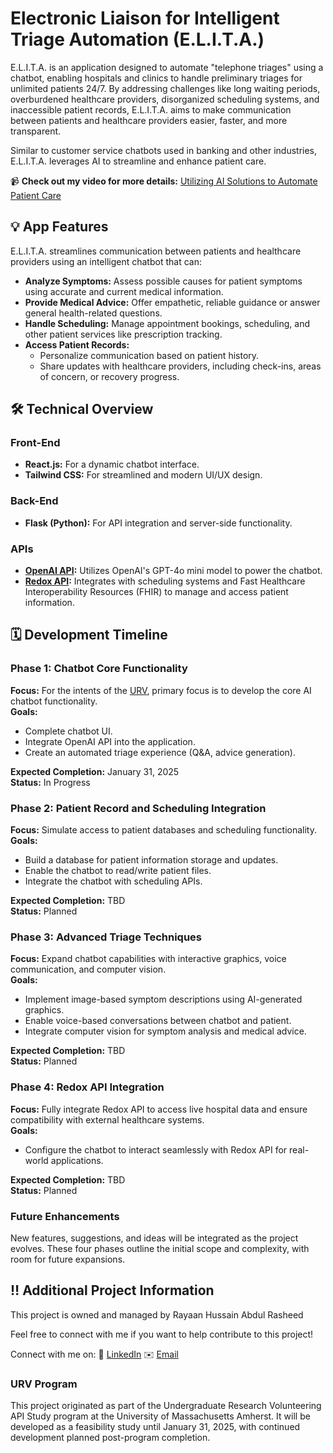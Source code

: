 # **Electronic Liaison for Intelligent Triage Automation (E.L.I.T.A.)**

E.L.I.T.A. is an application designed to automate "telephone triages" using a chatbot, enabling hospitals and clinics to handle preliminary triages for unlimited patients 24/7. By addressing challenges like long waiting periods, overburdened healthcare providers, disorganized scheduling systems, and inaccessible patient records, E.L.I.T.A. aims to make communication between patients and healthcare providers easier, faster, and more transparent.  

Similar to customer service chatbots used in banking and other industries, E.L.I.T.A. leverages AI to streamline and enhance patient care.  

📹 **Check out my video for more details:** [Utilizing AI Solutions to Automate Patient Care](https://youtu.be/KCgf3qEAM14?si=t52Of7wzgISqIDbE)

## **💡 App Features**  
E.L.I.T.A. streamlines communication between patients and healthcare providers using an intelligent chatbot that can:  

- **Analyze Symptoms:** Assess possible causes for patient symptoms using accurate and current medical information.  
- **Provide Medical Advice:** Offer empathetic, reliable guidance or answer general health-related questions.  
- **Handle Scheduling:** Manage appointment bookings, scheduling, and other patient services like prescription tracking.  
- **Access Patient Records:**  
  - Personalize communication based on patient history.  
  - Share updates with healthcare providers, including check-ins, areas of concern, or recovery progress.  

## **🛠️ Technical Overview**

### **Front-End**  
- **React.js:** For a dynamic chatbot interface.  
- **Tailwind CSS:** For streamlined and modern UI/UX design.  

### **Back-End**  
- **Flask (Python):** For API integration and server-side functionality.  

### **APIs**  
- **[OpenAI API](https://platform.openai.com/docs/overview):** Utilizes OpenAI's GPT-4o mini model to power the chatbot.  
- **[Redox API](https://redoxengine.com/):** Integrates with scheduling systems and Fast Healthcare Interoperability Resources (FHIR) to manage and access patient information.  

## **🗓️ Development Timeline**

### **Phase 1: Chatbot Core Functionality**  
**Focus:** For the intents of the [URV](#urv-program), primary focus is to develop the core AI chatbot functionality.  
**Goals:**  
- Complete chatbot UI.  
- Integrate OpenAI API into the application.  
- Create an automated triage experience (Q&A, advice generation).  

**Expected Completion:** January 31, 2025  
**Status:** In Progress  

### **Phase 2: Patient Record and Scheduling Integration**  
**Focus:** Simulate access to patient databases and scheduling functionality.  
**Goals:**  
- Build a database for patient information storage and updates.  
- Enable the chatbot to read/write patient files.  
- Integrate the chatbot with scheduling APIs.  

**Expected Completion:** TBD  
**Status:** Planned  

### **Phase 3: Advanced Triage Techniques**  
**Focus:** Expand chatbot capabilities with interactive graphics, voice communication, and computer vision.  
**Goals:**  
- Implement image-based symptom descriptions using AI-generated graphics.  
- Enable voice-based conversations between chatbot and patient.  
- Integrate computer vision for symptom analysis and medical advice.  

**Expected Completion:** TBD  
**Status:** Planned  

### **Phase 4: Redox API Integration**  
**Focus:** Fully integrate Redox API to access live hospital data and ensure compatibility with external healthcare systems.  
**Goals:**  
- Configure the chatbot to interact seamlessly with Redox API for real-world applications.  

**Expected Completion:** TBD  
**Status:** Planned  

### **Future Enhancements**  
New features, suggestions, and ideas will be integrated as the project evolves. These four phases outline the initial scope and complexity, with room for future expansions.  

## **‼️ Additional Project Information**

This project is owned and managed by Rayaan Hussain Abdul Rasheed

Feel free to connect with me if you want to help contribute to this project! 

Connect with me on:
🏢 [LinkedIn](https://www.linkedin.com/in/rhar)
✉️ [Email](rhar526@gmail.com)

### **URV Program**  
This project originated as part of the Undergraduate Research Volunteering API Study program at the University of Massachusetts Amherst. It will be developed as a feasibility study until January 31, 2025, with continued development planned post-program completion.  